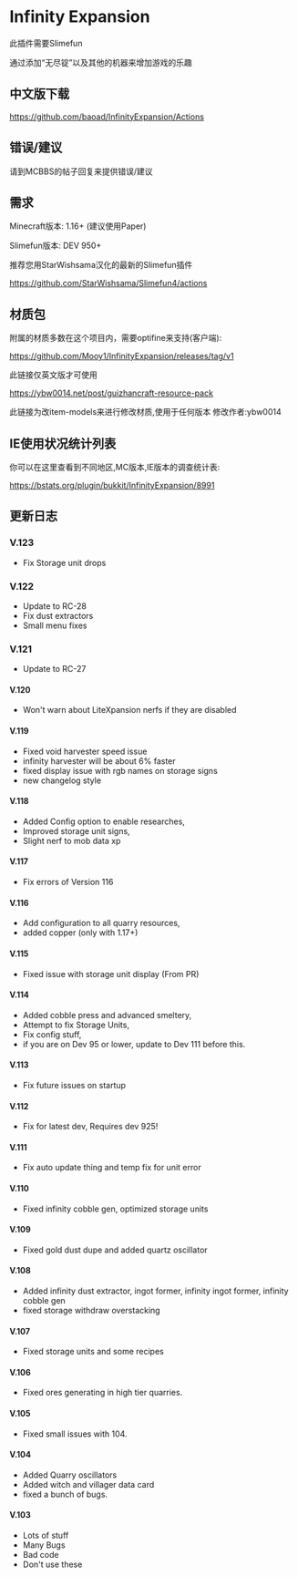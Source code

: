 # Infinity Expansion

此插件需要Slimefun

通过添加“无尽锭”以及其他的机器来增加游戏的乐趣

## 中文版下载

https://github.com/baoad/InfinityExpansion/Actions


## 错误/建议

请到MCBBS的帖子回复来提供错误/建议

## 需求

Minecraft版本: 1.16+ (建议使用Paper)

Slimefun版本: DEV 950+

推荐您用StarWishsama汉化的最新的Slimefun插件

https://github.com/StarWishsama/Slimefun4/actions

## 材质包

附属的材质多数在这个项目内，需要optifine来支持(客户端):

https://github.com/Mooy1/InfinityExpansion/releases/tag/v1

此链接仅英文版才可使用

https://ybw0014.net/post/guizhancraft-resource-pack

此链接为改item-models来进行修改材质,使用于任何版本
修改作者:ybw0014

## IE使用状况统计列表

你可以在这里查看到不同地区,MC版本,IE版本的调查统计表:

https://bstats.org/plugin/bukkit/InfinityExpansion/8991

## 更新日志
### V.123
- Fix Storage unit drops
### V.122
- Update to RC-28
- Fix dust extractors
- Small menu fixes
### V.121
- Update to RC-27
#### V.120
- Won't warn about LiteXpansion nerfs if they are disabled
#### V.119
- Fixed void harvester speed issue
- infinity harvester will be about 6% faster
- fixed display issue with rgb names on storage signs
- new changelog style
#### V.118
- Added Config option to enable researches, 
- Improved storage unit signs, 
- Slight nerf to mob data xp
#### V.117
- Fix errors of Version 116
#### V.116
- Add configuration to all quarry resources, 
- added copper (only with 1.17+)
#### V.115
- Fixed issue with storage unit display (From PR)
#### V.114
- Added cobble press and advanced smeltery, 
- Attempt to fix Storage Units, 
- Fix config stuff, 
- if you are on Dev 95 or lower, update to Dev 111 before this.
#### V.113
- Fix future issues on startup
#### V.112
- Fix for latest dev, Requires dev 925!
#### V.111
- Fix auto update thing and temp fix for unit error
#### V.110
- Fixed infinity cobble gen, optimized storage units
#### V.109
- Fixed gold dust dupe and added quartz oscillator
#### V.108
- Added infinity dust extractor, ingot former, infinity ingot former, infinity cobble gen
- fixed storage withdraw overstacking
#### V.107
- Fixed storage units and some recipes
#### V.106
- Fixed ores generating in high tier quarries.
#### V.105
- Fixed small issues with 104.
#### V.104
- Added Quarry oscillators
- Added witch and villager data card 
- fixed a bunch of bugs.
#### V.103
- Lots of stuff
- Many Bugs
- Bad code
- Don't use these